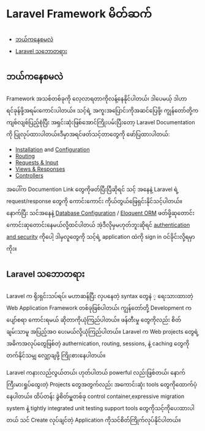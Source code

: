 # Laravel Framework မိတ်ဆက်

 - [ဘယ်ကနေစမလဲ](#where-to-start)
 - [Laravel သဘောတရား](#laravel-philosophy)

## ဘယ်ကနေစမလဲ

Framework အသစ်တစ်ခုကို လေ့လာရတာကိုလန့်နေနိုင်ပါတယ်၊ ဒါပေမယ့် ဒါဟာ ရင်ခုန်ဖို့အရမ်းကောင်းပါတယ်။ သင့်ရဲ့ အကူးအပြောင်းကိုအဆင်ပြေဖို့၊ ကျွန်တော်တို့က ကျစ်လျစ်ပြည့်စုံပြီး အရှင်းဆုံးဖြစ်အောင်ကြိုးပမ်းပြီးတော့ Laravel Documentation ကို ပြုလုပ်ထားပါတယ်။ဒီမှာအရင်ဖတ်သင့်တာတွေကို ဖော်ပြထားပါတယ်:

 - [Installation](installation.md) and
   [Configuration](configuration.md)
 - [Routing](routing.md)
 - [Requests & Input](requests.md)
 - [Views & Responses](responses.md)
 - [Controllers](controllers.md)

အပေါ်က Documention Link တွေကိုဖတ်ပြီးပြီဆိုရင် သင့် အနေနဲ့ Laravel ရဲ့ request/response တွေကို ကောင်းကောင်း ကိုယ်တွယ်ဖြေရှင်းနိုင်သင့်ပါတယ်။ နောက်ပြီး သင်အနေနဲ့ [Database Configuration](database) / [Eloquent ORM](/docs/eloquent) ဖတ်ဖို့ဆုတောင်းကောင်းဆုတောင်းနေမယ်လို့ထင်ပါတယ် အဲ့ဒီလိုမှမဟုတ်ဘူးဆိုရင် [authentication and security](/docs/security.md) ကိုပေါ့ ဒါမှလူတွေကို သင့်ရဲ့ application ထဲကို  sign in ဝင်ခိုင်းလို့ရမှာကိုး။


<a name="laravel-philosophy"></a>
## Laravel သဘောတရား

Laravel က ရိုးရှင်းသပ်ရပ်၊ မဟာဆန်ပြီး လှပနေတဲ့ syntax တွေနဲ ့ ရေးသားထားတဲ့  Web Application Framework တစ်ခုဖြစ်ပါတယ်၊ ကျွန်တော်တို့ Development က ပျော်စရာ ကောင်းရမယ် ဆိုတာကိုယုံကြည်ပါတယ်။ ဖန်တီးမှု တွေကိုလည်း စိတ်ချမ်းသာမူ အပြည့်အဝ ပေးမယ်လို့ယုံကြည်ပါတယ်။ Laravel က Web projects တွေရဲ့အဓိကအလုပ်တွေဖြစ်တဲ့ authernication, routing, sessions, နဲ့ caching တွေကို တက်နိုင်သမျှ လျှော့ချဖို့ ကြိုးစားနေပါတယ်။

Laravel ကနားလည်လွယ်တယ်၊ ဟုတ်ပါတယ် powerful လည်းဖြစ်တယ်၊ နောက် ကြီးမားရှုပ်ထွေးတဲ့ Projects တွေအတွက်လည်း အကောင်းဆုံး tools တွေကိုထောက်ပံ့နေပါတယ်။ ထိပ်တန်း  ခွဲစိတ်မှူတစ်ခု control container,expressive migration system နဲ့ tightly integrated unit testing support tools တွေကိုသင့်ကိုပေးထားပါတယ် သင် Create လုပ်ချင်တဲ့ Application ကိုသင်စိတ်ကြိုက်လုပ်နိုင်ပါတယ်။
